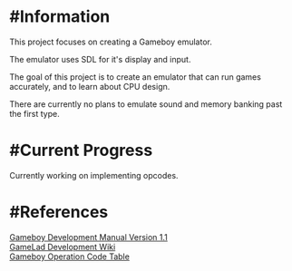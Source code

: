 #Information
======
This project focuses on creating a Gameboy emulator.

The emulator uses SDL for it's display and input.

The goal of this project is to create an emulator that can run games accurately, and to learn about CPU design.

There are currently no plans to emulate sound and memory banking past the first type.

#Current Progress
======
Currently working on implementing opcodes.

#References
======
[Gameboy Development Manual Version 1.1](https://archive.org/details/GameBoyProgManVer1.1)  
[GameLad Development Wiki](https://github.com/Dooskington/GameLad/wiki)  
[Gameboy Operation Code Table](https://izik1.github.io/gbops/)

